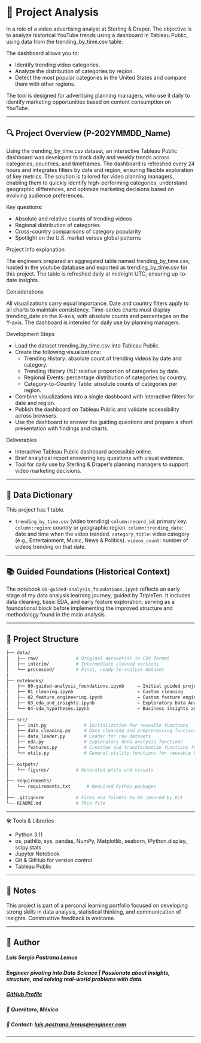 # 🧭 Project Analysis
In a role of a video advertising analyst at Sterling & Draper. The objective is to analyze historical YouTube trends using a dashboard in Tableau Public, using data from the trending_by_time.csv table.

The dashboard allows you to:

- Identify trending video categories.
- Analyze the distribution of categories by region.
- Detect the most popular categories in the United States and compare them with other regions.

The tool is designed for advertising planning managers, who use it daily to identify marketing opportunities based on content consumption on YouTube.

---

## 🔍 Project Overview (P-202YMMDD_Name)

Using the trending_by_time.csv dataset, an interactive Tableau Public dashboard was developed to track daily and weekly trends across categories, countries, and timeframes. The dashboard is refreshed every 24 hours and integrates filters by date and region, ensuring flexible exploration of key metrics. The solution is tailored for video planning managers, enabling them to quickly identify high-performing categories, understand geographic differences, and optimize marketing decisions based on evolving audience preferences.

Key questions:

- Absolute and relative counts of trending videos
- Regional distribution of categories
- Cross-country comparisons of category popularity
- Spotlight on the U.S. market versus global patterns

Project Info explanation

The engineers prepared an aggregated table named trending_by_time.csv, hosted in the youtube database and exported as trending_by_time.csv for this project. The table is refreshed daily at midnight UTC, ensuring up-to-date insights.

Considerations

All visualizations carry equal importance. Date and country filters apply to all charts to maintain consistency. Time-series charts must display trending_date on the X-axis, with absolute counts and percentages on the Y-axis. The dashboard is intended for daily use by planning managers.

Development Steps

- Load the dataset trending_by_time.csv into Tableau Public.
- Create the following visualizations:
    - Trending History: absolute count of trending videos by date and category.
    - Trending History (%): relative proportion of categories by date.
    - Regional Events: percentage distribution of categories by country.
    - Category-to-Country Table: absolute counts of categories per region.
- Combine visualizations into a single dashboard with interactive filters for date and region.
- Publish the dashboard on Tableau Public and validate accessibility across browsers.
- Use the dashboard to answer the guiding questions and prepare a short presentation with findings and charts.

Deliverables

- Interactive Tableau Public dashboard accessible online.
- Brief analytical report answering key questions with visual evidence.
- Tool for daily use by Sterling & Draper’s planning managers to support video marketing decisions.

---

## 🧮 Data Dictionary

This project has 1 table.

- `trending_by_time.csv` (video trending)
    `column:record_id`: primary key.
    `column:region`: country or geographic region.
    `column:trending_date`: date and time when the video trended.
    `category_title`: video category (e.g., Entertainment, Music, News & Politics).
    `videos_count`: number of videos trending on that date.
  
---

## 📚 Guided Foundations (Historical Context)

The notebook `00-guided-analysis_foundations.ipynb` reflects an early stage of my data analysis learning journey, guided by TripleTen. It includes data cleaning, basic EDA, and early feature exploration, serving as a foundational block before implementing the improved structure and methodology found in the main analysis.

---

## 📂 Project Structure

```bash
├── data/
│   ├── raw/              # Original dataset(s) in CSV format
│   ├── interim/          # Intermediate cleaned versions
│   └── processed/        # Final, ready-to-analyze dataset
│
├── notebooks/
│   ├── 00-guided-analysis_foundations.ipynb     ← Initial guided project (TripleTen)
│   ├── 01_cleaning.ipynb                        ← Custom cleaning 
│   ├── 02_feature_engineering.ipynb             ← Custom feature engineering
│   ├── 03_eda_and_insights.ipynb                ← Exploratory Data Analysis & visual storytelling
│   └── 04-sda_hypotheses.ipynb                  ← Business insights and hypothesis testing
│
├── src/
│   ├── init.py              # Initialization for reusable functions
│   ├── data_cleaning.py     # Data cleaning and preprocessing functions
│   ├── data_loader.py       # Loader for raw datasets
│   ├── eda.py               # Exploratory data analysis functions
│   ├── features.py          # Creation and transformation functions for new variables to support modeling and EDA
│   └── utils.py             # General utility functions for reusable helpers
│
├── outputs/
│   └── figures/          # Generated plots and visuals
│
├── requirements/
│   └── requirements.txt      # Required Python packages
│
├── .gitignore            # Files and folders to be ignored by Git
└── README.md             # This file
```
---

🛠️ Tools & Libraries

- Python 3.11
- os, pathlib, sys, pandas, NumPy, Matplotlib, seaborn, IPython.display, scipy.stats
- Jupyter Notebook
- Git & GitHub for version control
- Tableau Public

---

## 📌 Notes

This project is part of a personal learning portfolio focused on developing strong skills in data analysis, statistical thinking, and communication of insights. Constructive feedback is welcome.

---

## 👤 Author   
##### Luis Sergio Pastrana Lemus   
##### Engineer pivoting into Data Science | Passionate about insights, structure, and solving real-world problems with data.   
##### [GitHub Profile](https://github.com/LuisPastranaLemus)   
##### 📍 Querétaro, México     
##### 📧 Contact: luis.pastrana.lemus@engineer.com   
---

